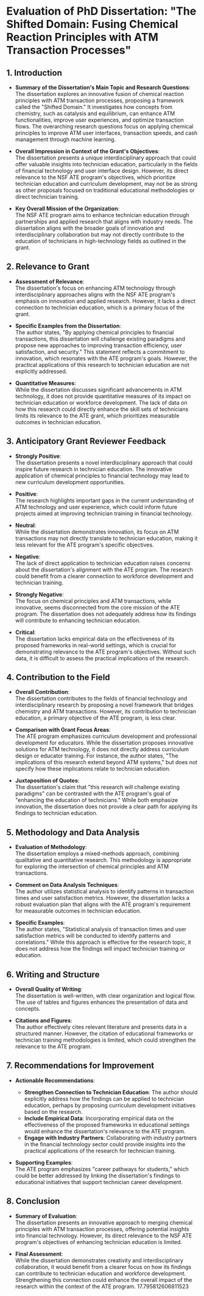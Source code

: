 # Evaluation of PhD Dissertation: "The Shifted Domain: Fusing Chemical Reaction Principles with ATM Transaction Processes"

## 1. Introduction
- **Summary of the Dissertation's Main Topic and Research Questions**:  
  The dissertation explores an innovative fusion of chemical reaction principles with ATM transaction processes, proposing a framework called the "Shifted Domain." It investigates how concepts from chemistry, such as catalysis and equilibrium, can enhance ATM functionalities, improve user experiences, and optimize transaction flows. The overarching research questions focus on applying chemical principles to improve ATM user interfaces, transaction speeds, and cash management through machine learning.

- **Overall Impression in Context of the Grant's Objectives**:  
  The dissertation presents a unique interdisciplinary approach that could offer valuable insights into technician education, particularly in the fields of financial technology and user interface design. However, its direct relevance to the NSF ATE program's objectives, which prioritize technician education and curriculum development, may not be as strong as other proposals focused on traditional educational methodologies or direct technician training.

- **Key Overall Mission of the Organization**:  
  The NSF ATE program aims to enhance technician education through partnerships and applied research that aligns with industry needs. The dissertation aligns with the broader goals of innovation and interdisciplinary collaboration but may not directly contribute to the education of technicians in high-technology fields as outlined in the grant.

## 2. Relevance to Grant
- **Assessment of Relevance**:  
  The dissertation's focus on enhancing ATM technology through interdisciplinary approaches aligns with the NSF ATE program's emphasis on innovation and applied research. However, it lacks a direct connection to technician education, which is a primary focus of the grant.

- **Specific Examples from the Dissertation**:  
  The author states, "By applying chemical principles to financial transactions, this dissertation will challenge existing paradigms and propose new approaches to improving transaction efficiency, user satisfaction, and security." This statement reflects a commitment to innovation, which resonates with the ATE program's goals. However, the practical applications of this research to technician education are not explicitly addressed.

- **Quantitative Measures**:  
  While the dissertation discusses significant advancements in ATM technology, it does not provide quantitative measures of its impact on technician education or workforce development. The lack of data on how this research could directly enhance the skill sets of technicians limits its relevance to the ATE grant, which prioritizes measurable outcomes in technician education.

## 3. Anticipatory Grant Reviewer Feedback
- **Strongly Positive**:  
  The dissertation presents a novel interdisciplinary approach that could inspire future research in technician education. The innovative application of chemical principles to financial technology may lead to new curriculum development opportunities.

- **Positive**:  
  The research highlights important gaps in the current understanding of ATM technology and user experience, which could inform future projects aimed at improving technician training in financial technology.

- **Neutral**:  
  While the dissertation demonstrates innovation, its focus on ATM transactions may not directly translate to technician education, making it less relevant for the ATE program's specific objectives.

- **Negative**:  
  The lack of direct application to technician education raises concerns about the dissertation's alignment with the ATE program. The research could benefit from a clearer connection to workforce development and technician training.

- **Strongly Negative**:  
  The focus on chemical principles and ATM transactions, while innovative, seems disconnected from the core mission of the ATE program. The dissertation does not adequately address how its findings will contribute to enhancing technician education.

- **Critical**:  
  The dissertation lacks empirical data on the effectiveness of its proposed frameworks in real-world settings, which is crucial for demonstrating relevance to the ATE program's objectives. Without such data, it is difficult to assess the practical implications of the research.

## 4. Contribution to the Field
- **Overall Contribution**:  
  The dissertation contributes to the fields of financial technology and interdisciplinary research by proposing a novel framework that bridges chemistry and ATM transactions. However, its contribution to technician education, a primary objective of the ATE program, is less clear.

- **Comparison with Grant Focus Areas**:  
  The ATE program emphasizes curriculum development and professional development for educators. While the dissertation proposes innovative solutions for ATM technology, it does not directly address curriculum design or educator training. For instance, the author states, "The implications of this research extend beyond ATM systems," but does not specify how these implications relate to technician education.

- **Juxtaposition of Quotes**:  
  The dissertation's claim that "this research will challenge existing paradigms" can be contrasted with the ATE program's goal of "enhancing the education of technicians." While both emphasize innovation, the dissertation does not provide a clear path for applying its findings to technician education.

## 5. Methodology and Data Analysis
- **Evaluation of Methodology**:  
  The dissertation employs a mixed-methods approach, combining qualitative and quantitative research. This methodology is appropriate for exploring the intersection of chemical principles and ATM transactions.

- **Comment on Data Analysis Techniques**:  
  The author utilizes statistical analysis to identify patterns in transaction times and user satisfaction metrics. However, the dissertation lacks a robust evaluation plan that aligns with the ATE program's requirement for measurable outcomes in technician education.

- **Specific Examples**:  
  The author states, "Statistical analysis of transaction times and user satisfaction metrics will be conducted to identify patterns and correlations." While this approach is effective for the research topic, it does not address how the findings will impact technician training or education.

## 6. Writing and Structure
- **Overall Quality of Writing**:  
  The dissertation is well-written, with clear organization and logical flow. The use of tables and figures enhances the presentation of data and concepts.

- **Citations and Figures**:  
  The author effectively cites relevant literature and presents data in a structured manner. However, the citation of educational frameworks or technician training methodologies is limited, which could strengthen the relevance to the ATE program.

## 7. Recommendations for Improvement
- **Actionable Recommendations**:  
  - **Strengthen Connection to Technician Education**: The author should explicitly address how the findings can be applied to technician education, perhaps by proposing curriculum development initiatives based on the research.
  - **Include Empirical Data**: Incorporating empirical data on the effectiveness of the proposed frameworks in educational settings would enhance the dissertation's relevance to the ATE program.
  - **Engage with Industry Partners**: Collaborating with industry partners in the financial technology sector could provide insights into the practical applications of the research for technician training.

- **Supporting Examples**:  
  The ATE program emphasizes "career pathways for students," which could be better addressed by linking the dissertation's findings to educational initiatives that support technician career development.

## 8. Conclusion
- **Summary of Evaluation**:  
  The dissertation presents an innovative approach to merging chemical principles with ATM transaction processes, offering potential insights into financial technology. However, its direct relevance to the NSF ATE program's objectives of enhancing technician education is limited.

- **Final Assessment**:  
  While the dissertation demonstrates creativity and interdisciplinary collaboration, it would benefit from a clearer focus on how its findings can contribute to technician education and workforce development. Strengthening this connection could enhance the overall impact of the research within the context of the ATE program. 17.795812606811523